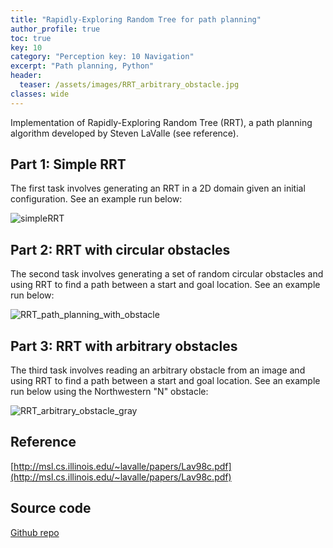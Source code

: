 ```yaml
---
title: "Rapidly-Exploring Random Tree for path planning"
author_profile: true
toc: true
key: 10
category: "Perception key: 10 Navigation"
excerpt: "Path planning, Python"
header:
  teaser: /assets/images/RRT_arbitrary_obstacle.jpg
classes: wide
---
```


Implementation of Rapidly-Exploring Random Tree (RRT), a path planning algorithm developed by Steven LaValle (see reference).

## Part 1: Simple RRT
The first task involves generating an RRT in a 2D domain given an initial configuration. See an example run below:

![simpleRRT](https://user-images.githubusercontent.com/60046203/190181511-b4fe9eed-2355-42eb-8e30-6166d1c58de9.png)

## Part 2: RRT with circular obstacles
The second task involves generating a set of random circular obstacles and using RRT to find a path between a start and goal location. See an example run below: 

![RRT_path_planning_with_obstacle](https://user-images.githubusercontent.com/60046203/190182319-b4712865-0567-47c0-b752-3326c72a8259.png)

## Part 3: RRT with arbitrary obstacles
The third task involves reading an arbitrary obstacle from an image and using RRT to find a path between a start and goal location. See an example run below using the Northwestern "N" obstacle:

![RRT_arbitrary_obstacle_gray](https://user-images.githubusercontent.com/60046203/190182778-bfc296f8-f000-495b-b796-5c456d697e9a.png)

## Reference
[http://msl.cs.illinois.edu/~lavalle/papers/Lav98c.pdf](http://msl.cs.illinois.edu/~lavalle/papers/Lav98c.pdf)

## Source code
[Github repo](https://github.com/hang-yin/Rapidly-Exploring_Random_Tree)